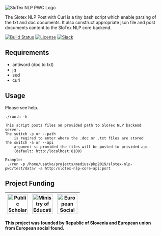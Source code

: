 ![SloTex NLP PWC Logo](https://slotex.si/images/slotex_logo_pwc.svg)

The Slotex NLP Post with Curl is a tiny bash script which enable parsing of the 
txt and doc documents. It also construct appropriate json file and post documents
content to the SloTex NLP core backend. 

[![Build Status](https://travis-ci.com/MediusInc/slotex-nlp-pwc.svg?branch=master)](https://travis-ci.com/github/MediusInc/slotex-nlp-pwc)
[![License](https://img.shields.io/github/license/MediusINC/slotex-nlp-pwc)](https://github.com/MediusInc/slotex-nlp-pwc/blob/master/LICENSE.md)
[![Slack](https://img.shields.io/badge/slack-@pkp2019-yellow.svg?logo=slack)](https://join.slack.com/t/pkp2019-slotex/shared_invite/enQtNzkwNTk5MDMyOTc2LTNhOTQ0MTU3ZDMzMDM2NDRhYTRlNWRkOWRmZTk0N2YzNmExNDliYTU1NGI4NWFjNjFhNTFkNTcyNzhlZGIzZmU)

## Requirements

* antiword (doc to txt)
* jq
* sed
* curl

## Usage

Please see help. 

```
./run.h -h

This script posts files on provided path to SloTex NLP backend
server.
The switch -p or --path 
    is reqired to enter where the .doc or .txt files are stored
The switch -a or --api 
    argument si provided the files will be posted to privided api.
    (default: http:/localhost:8100)

Example:
 ./run -p /home/usatko/projects/medius/pkp2019/slotex-nlp-pwc/test/data/ -a http:/slotex-nlp-core-api:port
```

## Project Funding

|  <img alt="Public Scholarship, Development, Disability and Maintenence Fund of the Republic of Slovenia" src="https://slotex.si/images/logo-sklad.svg" height="65" /> |  <img alt="Ministry of Education, Science and Sport" src="https://slotex.si/images/logo-mizs.svg" height="65"/> |  <img alt="European Social Fund" src="https://slotex.si/images/logo-pkp.svg" height="65"/> |
| --- | --- | --- |

**This project was founded by Republic of Slovenia and European union from European social found.**

